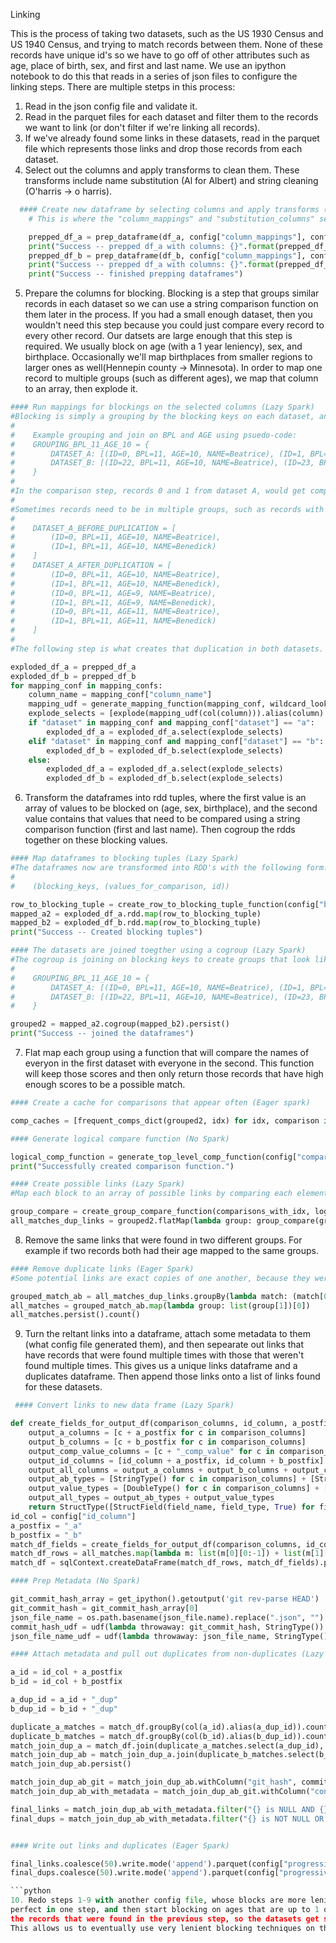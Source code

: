 Linking

This is the process of taking two datasets, such as the US 1930 Census and US 1940 Census, and trying to match records between them.
None of these records have unique id's so we have to go off of other attributes such as age, place of birth, sex, and first and last name.
We use an ipython notebook to do this that reads in a series of json files to configure the linking steps.
There are multiple stetps in this process:
  1. Read in the json config file and validate it.
  2. Read in the parquet files for each dataset and filter them to the records we want to link (or don't filter if we're linking all records).
  3. If we've already found some links in these datasets, read in the parquet file which represents those links and drop those records from each dataset.
  4. Select out the columns and apply transforms to clean them. These transforms include name substitution (Al for Albert) and string cleaning (O'harris -> o harris).
  ```python
    #### Create new dataframe by selecting columns and apply transforms (Lazy Spark)
      # This is where the "column_mappings" and "substitution_columns" sections of the configs get processed.
  
      prepped_df_a = prep_dataframe(df_a, config["column_mappings"], config["substitution_columns"], True, config["id_column"]).coalesce(df_a.rdd.getNumPartitions())
      print("Success -- prepped df_a with columns: {}".format(prepped_df_a.columns))
      prepped_df_b = prep_dataframe(df_b, config["column_mappings"], config["substitution_columns"], False, config["id_column"]).coalesce(df_b.rdd.getNumPartitions())
      print("Success -- prepped df_a with columns: {}".format(prepped_df_b.columns))
      print("Success -- finished prepping dataframes")
  ```
  5. Prepare the columns for blocking. Blocking is a step that groups similar records in each dataset so we can use a string comparison function on them later in the process.
  If you had a small enough dataset, then you wouldn't need this step because you could just compare every record to every other record.
  Our datsets are large enough that this step is required. We usually block on age (with a 1 year leniency), sex, and birthplace.
  Occasionally we'll map birthplaces from smaller regions to larger ones as well(Hennepin county -> Minnesota).
  In order to map one record to multiple groups (such as different ages), we map that column to an array, then explode it.
  ```python
  #### Run mappings for blockings on the selected columns (Lazy Spark)
  #Blocking is simply a grouping by the blocking keys on each dataset, and then a join on those groups.
  #
  #    Example grouping and join on BPL and AGE using psuedo-code:
  #    GROUPING_BPL_11_AGE_10 = { 
  #        DATASET_A: [(ID=0, BPL=11, AGE=10, NAME=Beatrice), (ID=1, BPL=11, AGE=10, NAME=Benedick)],
  #        DATASET_B: [(ID=22, BPL=11, AGE=10, NAME=Beatrice), (ID=23, BPL=11, AGE=10, NAME=Don Jon)]
  #    }
  #
  #In the comparison step, records 0 and 1 from dataset A, would get compared with records 22 and 23 from dataset B. The only possible link found would be between record 0 and record 22 and the rest of the pairings would get discarded.
  #
  #Sometimes records need to be in multiple groups, such as records with wildcard blockings or when using age ranges. In order to do this, the records are duplicated before the actual blocking occurs. The following is what the duplication would look like for an age range of one below and one above:
  #
  #    DATASET_A_BEFORE_DUPLICATION = [
  #        (ID=0, BPL=11, AGE=10, NAME=Beatrice),
  #        (ID=1, BPL=11, AGE=10, NAME=Benedick)
  #    ]
  #    DATASET_A_AFTER_DUPLICATION = [
  #        (ID=0, BPL=11, AGE=10, NAME=Beatrice),
  #        (ID=1, BPL=11, AGE=10, NAME=Benedick),
  #        (ID=0, BPL=11, AGE=9, NAME=Beatrice),
  #        (ID=1, BPL=11, AGE=9, NAME=Benedick),
  #        (ID=0, BPL=11, AGE=11, NAME=Beatrice),
  #        (ID=1, BPL=11, AGE=11, NAME=Benedick)
  #    ]
  #
  #The following step is what creates that duplication in both datasets. See [generate_mapping_function](/edit/fuzzy_linking/linking_lib/helpers.py) for more technical information.

  exploded_df_a = prepped_df_a
  exploded_df_b = prepped_df_b
  for mapping_conf in mapping_confs:
      column_name = mapping_conf["column_name"]
      mapping_udf = generate_mapping_function(mapping_conf, wildcard_lookup, column_types)
      explode_selects = [explode(mapping_udf(col(column))).alias(column) if column == column_name else column for column in all_columns]
      if "dataset" in mapping_conf and mapping_conf["dataset"] == "a":
          exploded_df_a = exploded_df_a.select(explode_selects)
      elif "dataset" in mapping_conf and mapping_conf["dataset"] == "b":
          exploded_df_b = exploded_df_b.select(explode_selects)
      else:
          exploded_df_a = exploded_df_a.select(explode_selects)
          exploded_df_b = exploded_df_b.select(explode_selects)
  ```
  6. Transform the dataframes into rdd tuples, where the first value is an array of values to be blocked on (age, sex, birthplace), 
  and the second value contains that values that need to be compared using a string comparison function (first and last name).
  Then cogroup the rdds together on these blocking values.
  ```python
  #### Map dataframes to blocking tuples (Lazy Spark)
  #The dataframes now are transformed into RDD's with the following form:
  #
  #    (blocking_keys, (values_for_comparison, id))

  row_to_blocking_tuple = create_row_to_blocking_tuple_function(config["blocking"], comparison_columns, config["id_column"])
  mapped_a2 = exploded_df_a.rdd.map(row_to_blocking_tuple)
  mapped_b2 = exploded_df_b.rdd.map(row_to_blocking_tuple)
  print("Success -- Created blocking tuples")

  #### The datasets are joined toegther using a cogroup (Lazy Spark)
  #The cogroup is joining on blocking keys to create groups that look like this:
  #
  #    GROUPING_BPL_11_AGE_10 = { 
  #        DATASET_A: [(ID=0, BPL=11, AGE=10, NAME=Beatrice), (ID=1, BPL=11, AGE=10, NAME=Benedick)],
  #        DATASET_B: [(ID=22, BPL=11, AGE=10, NAME=Beatrice), (ID=23, BPL=11, AGE=10, NAME=Don Jon)]
  #    }

  grouped2 = mapped_a2.cogroup(mapped_b2).persist()
  print("Success -- joined the dataframes")
  ```
  7. Flat map each group using a function that will compare the names of everyon in the first dataset with everyone in the second.
  This function will keep those scores and then only return those records that have high enough scores to be a possible match.
  ```python
  #### Create a cache for comparisons that appear often (Eager spark)

  comp_caches = [frequent_comps_dict(grouped2, idx) for idx, comparison in comparisons_with_idx]

  #### Generate logical compare function (No Spark)

  logical_comp_function = generate_top_level_comp_function(config["comparisons"], idx_by_comparison_columns)
  print("Successfully created comparison function.")

  #### Create possible links (Lazy Spark)
  #Map each block to an array of possible links by comparing each element in the first dataset to each in the second.

  group_compare = create_group_compare_function(comparisons_with_idx, logical_comp_function, comp_caches)
  all_matches_dup_links = grouped2.flatMap(lambda group: group_compare(group))
  ```
  8. Remove the same links that were found in two different groups. For example if two records both had their age mapped to the same groups. 
  ```python
  #### Remove duplicate links (Eager Spark)
  #Some potential links are exact copies of one another, because they were found within multiple blocks. This step removes any duplicates.

  grouped_match_ab = all_matches_dup_links.groupBy(lambda match: (match[0][-1], match[1][-1]))
  all_matches = grouped_match_ab.map(lambda group: list(group[1])[0])
  all_matches.persist().count()
  ```
  9. Turn the reltant links into a dataframe, attach some metadata to them (what config file generated them), 
  and then sepearate out links that have records that were found multiple times with those that weren't found multiple times.
  This gives us a unique links dataframe and a duplicates dataframe. Then append those links onto a list of links found
  for these datasets.
  ```python
   #### Convert links to new data frame (Lazy Spark)

  def create_fields_for_output_df(comparison_columns, id_column, a_postfix, b_postfix):
      output_a_columns = [c + a_postfix for c in comparison_columns]
      output_b_columns = [c + b_postfix for c in comparison_columns]
      output_comp_value_columns = [c + "_comp_value" for c in comparison_columns]
      output_id_columns = [id_column + a_postfix, id_column + b_postfix]
      output_all_columns = output_a_columns + output_b_columns + output_comp_value_columns + output_id_columns
      output_ab_types = [StringType() for c in comparison_columns] + [StringType() for c in comparison_columns]
      output_value_types = [DoubleType() for c in comparison_columns] + [IntegerType(), IntegerType()]
      output_all_types = output_ab_types + output_value_types
      return StructType([StructField(field_name, field_type, True) for field_name, field_type in zip(output_all_columns, output_all_types)])
  id_col = config["id_column"]
  a_postfix = "_a"
  b_postfix = "_b"
  match_df_fields = create_fields_for_output_df(comparison_columns, id_col, a_postfix, b_postfix)
  match_df_rows = all_matches.map(lambda m: list(m[0][0:-1]) + list(m[1][0:-1]) + m[2] + [m[0][-1], m[1][-1]])
  match_df = sqlContext.createDataFrame(match_df_rows, match_df_fields).persist()
  
  #### Prep Metadata (No Spark)
  
  git_commit_hash_array = get_ipython().getoutput('git rev-parse HEAD')
  git_commit_hash = git_commit_hash_array[0]
  json_file_name = os.path.basename(json_file.name).replace(".json", "")
  commit_hash_udf = udf(lambda throwaway: git_commit_hash, StringType())
  json_file_name_udf = udf(lambda throwaway: json_file_name, StringType())
  
  #### Attach metadata and pull out duplicates from non-duplicates (Lazy Spark)
  
  a_id = id_col + a_postfix
  b_id = id_col + b_postfix
  
  a_dup_id = a_id + "_dup"
  b_dup_id = b_id + "_dup"
  
  duplicate_a_matches = match_df.groupBy(col(a_id).alias(a_dup_id)).count().filter("count > 1")
  duplicate_b_matches = match_df.groupBy(col(b_id).alias(b_dup_id)).count().filter("count > 1")
  match_join_dup_a = match_df.join(duplicate_a_matches.select(a_dup_id), match_df[a_id] == duplicate_a_matches[a_dup_id], "leftouter")
  match_join_dup_ab = match_join_dup_a.join(duplicate_b_matches.select(b_dup_id), match_join_dup_a[b_id] == duplicate_b_matches[b_dup_id], "leftouter")
  match_join_dup_ab.persist()
  
  match_join_dup_ab_git = match_join_dup_ab.withColumn("git_hash", commit_hash_udf(col(a_id)))
  match_join_dup_ab_with_metadata = match_join_dup_ab_git.withColumn("config_name", json_file_name_udf(col(a_id)))
  
  final_links = match_join_dup_ab_with_metadata.filter("{} is NULL AND {} is NULL".format(a_dup_id, b_dup_id))
  final_dups = match_join_dup_ab_with_metadata.filter("{} is NOT NULL OR {} is NOT NULL".format(a_dup_id, b_dup_id))
  
  
  #### Write out links and duplicates (Eager Spark)
  
  final_links.coalesce(50).write.mode('append').parquet(config["progressive_output_links_file"])
  final_dups.coalesce(50).write.mode('append').parquet(config["progressive_output_duplicates_file"])
  
  ```python
  10. Redo steps 1-9 with another config file, whose blocks are more lenient. For example, we might start looking at ages that are
  perfect in one step, and then start blocking on ages that are up to 1 off in the next step. Each step doesn't have to look at any of
  the records that were found in the previous step, so the datasets get smaller and smaller as our blocks become more and more lenient.
  This allows us to eventually use very lenient blocking techniques on the data without paying the price of comparison on the whole datset.
